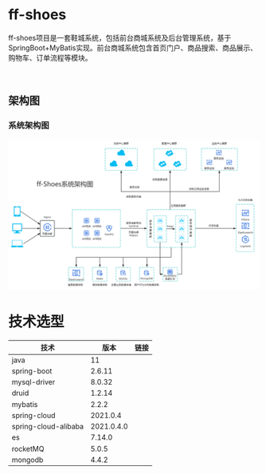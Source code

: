# ff-shoes
​		ff-shoes项目是一套鞋城系统，包括前台商城系统及后台管理系统，基于SpringBoot+MyBatis实现。前台商城系统包含首页门户、商品搜索、商品展示、购物车、订单流程等模块。

​		

## 架构图

### 系统架构图

![img.png](./document/system-architecture/img.png)



# 技术选型

| 技术                 | 版本       | 链接 |
| -------------------- | ---------- | ---- |
| java                 | 11         |      |
| spring-boot          | 2.6.11     |      |
| mysql-driver         | 8.0.32     |      |
| druid                | 1.2.14     |      |
| mybatis              | 2.2.2      |      |
| spring-cloud         | 2021.0.4   |      |
| spring-cloud-alibaba | 2021.0.4.0 |      |
| es                   | 7.14.0     |      |
| rocketMQ             | 5.0.5      |      |
| mongodb              | 4.4.2      |      |


